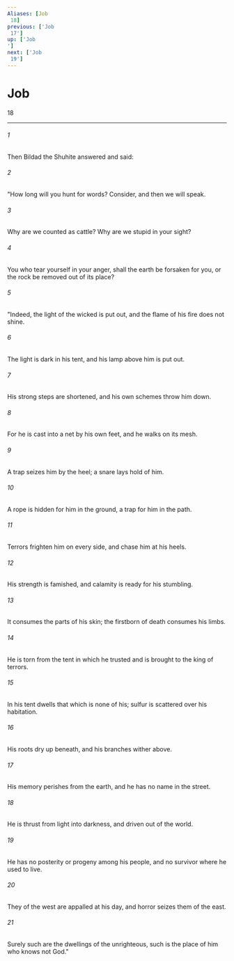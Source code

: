 ```yaml
---
Aliases: [Job 18]
previous: ['Job 17']
up: ['Job']
next: ['Job 19']
---
```

# Job 18

***
 

###### 1 
Then Bildad the Shuhite answered and said:  

###### 2 
"How long will you hunt for words?  Consider, and then we will speak.   

###### 3 
Why are we counted as cattle?  Why are we stupid in your sight?   

###### 4 
You who tear yourself in your anger,  shall the earth be forsaken for you,  or the rock be removed out of its place?  

###### 5 
"Indeed, the light of the wicked is put out,  and the flame of his fire does not shine.   

###### 6 
The light is dark in his tent,  and his lamp above him is put out.   

###### 7 
His strong steps are shortened,  and his own schemes throw him down.   

###### 8 
For he is cast into a net by his own feet,  and he walks on its mesh.   

###### 9 
A trap seizes him by the heel;  a snare lays hold of him.   

###### 10 
A rope is hidden for him in the ground,  a trap for him in the path.   

###### 11 
Terrors frighten him on every side,  and chase him at his heels.   

###### 12 
His strength is famished,  and calamity is ready for his stumbling.   

###### 13 
It consumes the parts of his skin;  the firstborn of death consumes his limbs.   

###### 14 
He is torn from the tent in which he trusted  and is brought to the king of terrors.   

###### 15 
In his tent dwells that which is none of his;  sulfur is scattered over his habitation.   

###### 16 
His roots dry up beneath,  and his branches wither above.   

###### 17 
His memory perishes from the earth,  and he has no name in the street.   

###### 18 
He is thrust from light into darkness,  and driven out of the world.   

###### 19 
He has no posterity or progeny among his people,  and no survivor where he used to live.   

###### 20 
They of the west are appalled at his day,  and horror seizes them of the east.   

###### 21 
Surely such are the dwellings of the unrighteous,  such is the place of him who knows not God."
